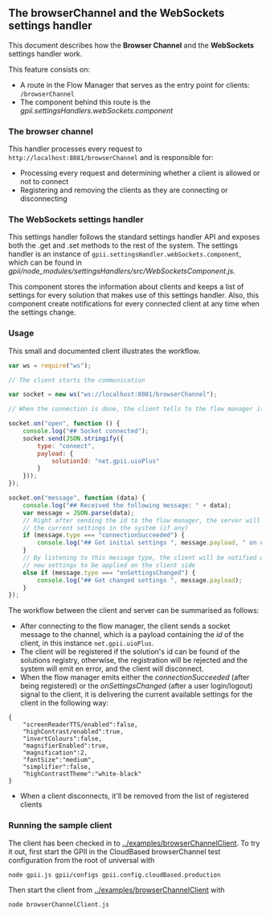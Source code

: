 ## The browserChannel and the WebSockets settings handler

This document describes how the __Browser Channel__ and the __WebSockets__ settings handler work.

This feature consists on:
* A route in the Flow Manager that serves as the entry point for clients: `/browserChannel`
* The component behind this route is the _gpii.settingsHandlers.webSockets.component_

### The browser channel
This handler processes every request to `http://localhost:8081/browserChannel` and is responsible for:
* Processing every request and determining whether a client is allowed or not to connect
* Registering and removing the clients as they are connecting or disconnecting

### The WebSockets settings handler

This settings handler follows the standard settings handler API and exposes both the .get and .set methods to the rest of the system.
The settings handler is an instance of `gpii.settingsHandler.webSockets.component`, which can be found in _gpii/node_modules/settingsHandlers/src/WebSocketsComponent.js_.

This component stores the information about clients and keeps a list of settings for every solution that makes use of this settings handler.
Also, this component create notifications for every connected client at any time when the settings change.

### Usage

This small and documented client illustrates the workflow.

```javascript
var ws = require("ws");

// The client starts the communication

var socket = new ws("ws://localhost:8081/browserChannel");

// When the connection is done, the client tells to the flow manager its id

socket.on("open", function () {
    console.log("## Socket connected");
    socket.send(JSON.stringify({
        type: "connect",
        payload: {
            solutionId: "net.gpii.uioPlus"
        }
    }));
});

socket.on("message", function (data) {
    console.log("## Received the following message: " + data);
    var message = JSON.parse(data);
    // Right after sending the id to the flow manager, the server will return back
    // the current settings in the system (if any)
    if (message.type === "connectionSucceeded") {
        console.log("## Got initial settings ", message.payload, " on connection");
    }
    // By listening to this message type, the client will be notified when the system has
    // new settings to be applied on the client side
    else if (message.type === "onSettingsChanged") {
        console.log("## Got changed settings ", message.payload);
    }
});
```

The workflow between the client and server can be summarised as follows:

* After connecting to the flow manager, the client sends a socket message to the channel, which is a payload containing the *id* of the client, in this instance `net.gpii.uioPlus`.
* The client will be registered if the solution's id can be found of the solutions registry, otherwise, the registration will be rejected and the system will emit en error, and the client will disconnect.
* When the flow manager emits either the _connectionSucceeded_ (after being registered) or the _onSettingsChanged_ (after a user login/logout) signal to the client, it is delivering the current available settings for the client in the following way:
```
{
    "screenReaderTTS/enabled":false,
    "highContrast/enabled":true,
    "invertColours":false,
    "magnifierEnabled":true,
    "magnification":2,
    "fontSize":"medium",
    "simplifier":false,
    "highContrastTheme":"white-black"
}
```
* When a client disconnects, it'll be removed from the list of registered clients

### Running the sample client

The client has been checked in to [../examples/browserChannelClient](../examples/browserChannelClient). To try it out, first
start the GPII in the CloudBased browserChannel test configuration from the root of universal with

    node gpii.js gpii/configs gpii.config.cloudBased.production

Then start the client from [../examples/browserChannelClient](../examples/browserChannelClient) with

    node browserChannelClient.js
